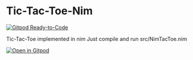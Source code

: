 # Tic-Tac-Toe-Nim
[![Gitpod Ready-to-Code](https://img.shields.io/badge/Gitpod-Ready--to--Code-blue?logo=gitpod)](https://gitpod.io/#https://github.com/JesterOrNot/Nim-Tac-Toe) 

Tic-Tac-Toe implemented in nim
Just compile and run src/NimTacToe.nim

[![Open in Gitpod](https://gitpod.io/button/open-in-gitpod.svg)](https://gitpod.io/#https://github.com/JesterOrNot/Nim-Tac-Toe)

